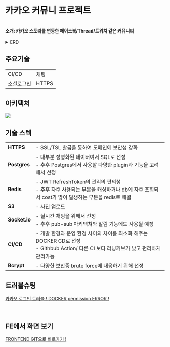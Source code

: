 # **카카오 커뮤니 프로젝트** 
</br>
<strong> 소개: 카카오 스토리를 연동한 페이스북/Thread/트위치 같은 커뮤니티 </strong>
</br>
<br>
<details>
<summary>ERD</summary>
<br>
<img src="https://github.com/jeonghawook/CommunityBackend/assets/126029736/eba8d292-9014-4583-93d3-7d095521d516">
</details>


## **주요기술**
<table>
  <tr>
  <td>CI/CD</td>
  <td>채팅</td>
 
 </tr>
 <tr>
  <td>소셜로그인</td>
  <td>HTTPS</td>
 
 </tr>

</table>

## **아키택처**
<img src="https://github.com/jeonghawook/CommunityBackend/assets/126029736/7593b462-b655-4884-8176-eb98ab1cf1c4">

## **기술 스텍**
<table>
 <tr>
    <td><strong>HTTPS</strong></td>
    <td> - SSL/TSL 발급을 통하여 도메인에 보안성 강화 <br />
   </td>
  </tr>
  <tr>
    <td><strong>Postgres</strong></td>
    <td> - 대부분 정형화된 데이터여서 SQL로 선정<br />
- 추후 Postgres에서 사용할 다양한 plugin과 기능을 고려해서 선정</td>
  </tr>
  <tr>
    <td><strong>Redis</strong></td>
    <td>- JWT RefreshToken의 관리의 편의성<br />
- 추후 자주 사용되는 부분을 캐싱하거나 db에 자주 조회되서 cost가 많이 발생하는 부분을 redis로 해결</td>
  </tr>
  <tr>
    <td><strong>S3</strong></td>
    <td>- 사진 업로드</td>
  </tr>
   <tr>
    <td><strong>Socket.io</strong></td>
    <td>- 실시간 채팅을 위해서 선정<br />
- 추후 pub-sub 아키텍쳐와 알림 기능에도 사용될 예정 </td>
  </tr>
   <tr>
    <td><strong>CI/CD</strong></td>
    <td>- 개발 환경과 운영 환경 사이의 차이를 최소화 해주는 DOCKER CD로 선정<br />
- Githbub Action/ 다른 CI 보다 러닝커브가 낮고 편리하게 관리가능</td>
  </tr>
  <tr>
    <td><strong>Bcrypt</strong></td>
    <td>- 다양한 보안중 brute force에 대응하기 위해 선정<br />
 </td>
  </tr>
</table>

## **트러블슈팅** 
[카카오 로그인 트러블 ! ](https://velog.io/@saro3/%EC%B9%B4%EC%B9%B4%EC%98%A4-%EB%A1%9C%EA%B7%B8%EC%9D%B8-%EA%B3%BC%EC%A0%95)
[DOCKER permission ERROR ! ](https://velog.io/@saro3/Docker-GithubAction)

<br>

## **FE에서 화면 보기**
 [FRONTEND GIT으로 바로가기 ! ](https://github.com/jeonghawook/CommunityFrontend)
